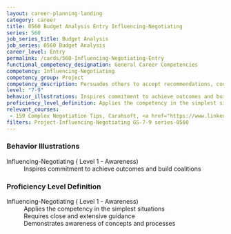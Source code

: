 ```yaml
---
layout: career-planning-landing
category: career
title: 0560 Budget Analysis Entry Influencing-Negotiating
series: 560
job_series_title: Budget Analysis
job_series: 0560 Budget Analysis
career_level: Entry
permalink: /cards/560-Influencing-Negotiating-Entry
functional_competency_designation: General Career Competencies
competency: Influencing-Negotiating
competency_group: Project
competency_description: Persuades others to accept recommendations, cooperate, or change their behavior; works with others towards an agreement; negotiates to find mutually acceptable solutions
level: "7-9"
behavior_illustrations: Inspires commitment to achieve outcomes and build coalitions
proficiency_level_definition: Applies the competency in the simplest situations ? Requires close and extensive guidance ? Demonstrates awareness of concepts and processes
relevant_courses: 
 - 159 Complex Negotiation Tips, Carahsoft, <a href="https://www.linkedin.com/learning/complex-negotiation-tips">https://www.linkedin.com/learning/complex-negotiation-tips</a>
filters: Project-Influencing-Negotiating GS-7-9 series-0560
---
```


<div class="desktop:grid-col-6 margin-y-205">
  <div class="border-top-2 bg-white padding-2 shadow-5 height-full members-hover border-1px button-border border-top-blue radius-lg card-text-color">
    <h3>Behavior Illustrations</h3>
    <dl class="text-base card-content-color"><dt>Influencing-Negotiating ( Level 1 - Awareness)</dt><dd>Inspires commitment to achieve outcomes and build coalitions</dd></dl>
  </div>
</div>
<div class="desktop:grid-col-6 margin-y-205">
  <div class="border-top-2 bg-white padding-2 shadow-5 height-full members-hover border-1px button-border border-top-blue radius-lg card-text-color">
    <h3>Proficiency Level Definition</h3>
    <dl class="text-base card-content-color"><dt>Influencing-Negotiating ( Level 1 - Awareness)</dt><dd>Applies the competency in the simplest situations </dd><dd> Requires close and extensive guidance </dd><dd> Demonstrates awareness of concepts and processes</dd></dl>
  </div>
</div>